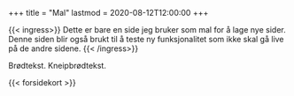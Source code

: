 +++
title = "Mal"
lastmod = 2020-08-12T12:00:00
+++

{{< ingress>}}
Dette er bare en side jeg bruker som mal for å lage nye sider. Denne siden blir også brukt til å teste ny funksjonalitet som ikke skal gå live på de andre sidene.
{{< /ingress>}}

Brødtekst. Kneipbrødtekst.

{{< forsidekort >}}